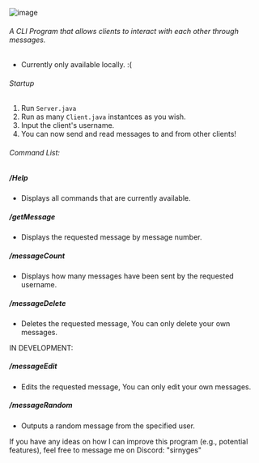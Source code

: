 ![image](https://github.com/user-attachments/assets/28f08428-133b-415f-8c92-c0022c7502a6)

###### A CLI Program that allows clients to interact with each other through messages.

- Currently only available locally. :(

###### Startup
1. Run `Server.java`
2. Run as many `Client.java` instantces as you wish.
3. Input the client's username.
4. You can now send and read messages to and from other clients!

###### Command List:

##### /Help
  - Displays all commands that are currently available.

##### /getMessage <Number>
  - Displays the requested message by message number.

##### /messageCount <Username>
  - Displays how many messages have been sent by the requested username.

##### /messageDelete <Number>
  - Deletes the requested message, You can only delete your own messages.

IN DEVELOPMENT:

##### /messageEdit <Number> <Message>
  - Edits the requested message, You can only edit your own messages.

##### /messageRandom <Username>
  - Outputs a random message from the specified user.

If you have any ideas on how I can improve this program (e.g., potential features), feel free to message me on Discord: "sirnyges"
